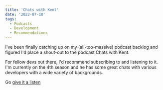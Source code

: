 ```yaml
---
title: 'Chats with Kent'
date: '2022-07-18'
tags:
  - Podcasts
  - Development
  - Recommendations
---
```


I've been finally catching up on my (all-too-massive) podcast backlog and figured I'd place a shout-out to the podcast Chats with Kent.
<!-- excerpt -->

For fellow devs out there, I'd recommend subscribing to and listening to it. I'm currently on the 4th season and he has some great chats with various developers with a wide variety of backgrounds.

Go [give it a listen](https://kentcdodds.com/chats/04)